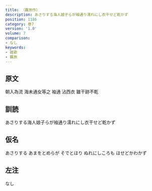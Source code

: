 ```yaml
---
title: （覊旅作）
description: あさりする海人娘子らが袖通り濡れにし衣干せど乾かず
position: 1186
category: 巻7
version: '1.0'
volume: 7
comparison:
- なし
keywords:
- 雑歌
- 羈旅
---
```


## 原文

朝入為流 海未通女等之 袖通 沾西衣 雖干跡不乾

## 訓読

あさりする海人娘子らが袖通り濡れにし衣干せど乾かず

## 仮名

あさりする あまをとめらが そでとほり ぬれにしころも ほせどかわかず

## 左注

なし

